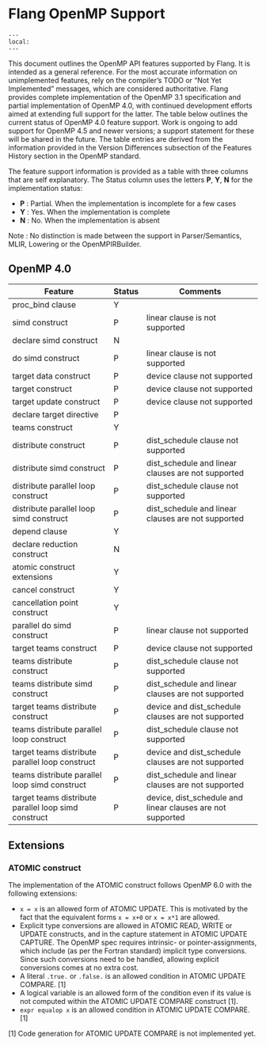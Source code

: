 <!--===- docs/OpenMPSupport.md

   Part of the LLVM Project, under the Apache License v2.0 with LLVM Exceptions.
   See https://llvm.org/LICENSE.txt for license information.
   SPDX-License-Identifier: Apache-2.0 WITH LLVM-exception

-->

# Flang OpenMP Support

```{contents}
---
local:
---
```

This document outlines the OpenMP API features supported by Flang. It is intended as a general reference.
For the most accurate information on unimplemented features, rely on the compiler’s TODO or “Not Yet Implemented”
messages, which are considered authoritative. Flang provides complete implementation of the OpenMP 3.1 specification and partial implementation of OpenMP 4.0, with continued development efforts aimed at extending full support for the latter.
The table below outlines the current status of OpenMP 4.0 feature support.
Work is ongoing to add support for OpenMP 4.5 and newer versions; a support statement for these will be shared in the future.
The table entries are derived from the information provided in the Version Differences subsection of the Features History section in the OpenMP standard.

The feature support information is provided as a table with three columns that are self explanatory. The Status column uses
the letters **P**, **Y**, **N** for the implementation status:
- **P** : Partial. When the implementation is incomplete for a few cases
- **Y** : Yes. When the implementation is complete
- **N** : No. When the implementation is absent

Note : No distinction is made between the support in Parser/Semantics, MLIR, Lowering or the OpenMPIRBuilder.

## OpenMP 4.0

| Feature                                                    | Status | Comments                                                |
|------------------------------------------------------------|--------|---------------------------------------------------------|
| proc_bind clause                                           | Y      | |
| simd construct                                             | P      | linear clause is not supported |
| declare simd construct                                     | N      | |
| do simd construct                                          | P      | linear clause is not supported |
| target data construct                                      | P      | device clause not supported |
| target construct                                           | P      | device clause not supported |
| target update construct                                    | P      | device clause not supported |
| declare target directive                                   | P      | |
| teams construct                                            | Y      | |
| distribute construct                                       | P      | dist_schedule clause not supported |
| distribute simd construct                                  | P      | dist_schedule and linear clauses are not supported |
| distribute parallel loop construct                         | P      | dist_schedule clause not supported |
| distribute parallel loop simd construct                    | P      | dist_schedule and linear clauses are not supported |
| depend clause                                              | Y      | |
| declare reduction construct                                | N      | |
| atomic construct extensions                                | Y      | |
| cancel construct                                           | Y      | |
| cancellation point construct                               | Y      | |
| parallel do simd construct                                 | P      | linear clause not supported |
| target teams construct                                     | P      | device clause not supported |
| teams distribute construct                                 | P      | dist_schedule clause not supported |
| teams distribute simd construct                            | P      | dist_schedule and linear clauses are not supported |
| target teams distribute construct                          | P      | device and dist_schedule clauses are not supported |
| teams distribute parallel loop construct                   | P      | dist_schedule clause not supported |
| target teams distribute parallel loop construct            | P      | device and dist_schedule clauses are not supported |
| teams distribute parallel loop simd construct              | P      | dist_schedule and linear clauses are not supported |
| target teams distribute parallel loop simd construct       | P      | device, dist_schedule and linear clauses are not supported |

## Extensions
### ATOMIC construct
The implementation of the ATOMIC construct follows OpenMP 6.0 with the following extensions:
- `x = x` is an allowed form of ATOMIC UPDATE.
This is motivated by the fact that the equivalent forms `x = x+0` or `x = x*1` are allowed.
- Explicit type conversions are allowed in ATOMIC READ, WRITE or UPDATE constructs, and in the capture statement in ATOMIC UPDATE CAPTURE.
The OpenMP spec requires intrinsic- or pointer-assignments, which include (as per the Fortran standard) implicit type conversions.  Since such conversions need to be handled, allowing explicit conversions comes at no extra cost.
- A literal `.true.` or `.false.` is an allowed condition in ATOMIC UPDATE COMPARE. [1]
- A logical variable is an allowed form of the condition even if its value is not computed within the ATOMIC UPDATE COMPARE construct [1].
- `expr equalop x` is an allowed condition in ATOMIC UPDATE COMPARE. [1]

[1] Code generation for ATOMIC UPDATE COMPARE is not implemented yet.
